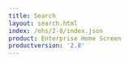 ```yaml
---
title: Search
layout: search.html
index: /ehs/2-8/index.json
product: Enterprise Home Screen
productversion: '2.8'
---
```













